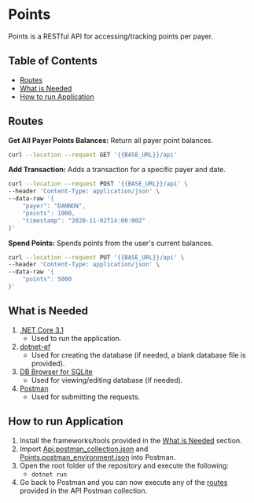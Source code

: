 # Points

Points is a RESTful API for accessing/tracking points per payer.

## Table of Contents

- [Routes](#routes)
- [What is Needed](#what-is-needed)
- [How to run Application](#how-to-run-application)

## Routes

__Get All Payer Points Balances:__ Return all payer point balances.
```bash
curl --location --request GET '{{BASE_URL}}/api'
```
__Add Transaction:__ Adds a transaction for a specific payer and date.
```bash
curl --location --request POST '{{BASE_URL}}/api' \
--header 'Content-Type: application/json' \
--data-raw '{
    "payer": "DANNON",
    "points": 1000,
    "timestamp": "2020-11-02T14:00:00Z"
}'
```
__Spend Points:__ Spends points from the user's current balances.
```bash
curl --location --request PUT '{{BASE_URL}}/api' \
--header 'Content-Type: application/json' \
--data-raw '{
    "points": 5000
}'
```

## What is Needed 

1. [.NET Core 3.1](https://dotnet.microsoft.com/download)
   * Used to run the application.
2. [dotnet-ef](https://www.nuget.org/packages/dotnet-ef/)
   * Used for creating the database (if needed, a blank database file is provided).
3. [DB Browser for SQLite](https://sqlitebrowser.org/)
   * Used for viewing/editing database (if needed).
4. [Postman](https://www.postman.com/downloads/)
   * Used for submitting the requests.

## How to run Application

1. Install the frameworks/tools provided in the [What is Needed](#what-is-needed) section.
2. Import [Api.postman_collection.json](https://github.com/dylanrayboss/Points/blob/main/Api.postman_collection.json) and [Points.postman_environment.json](https://github.com/dylanrayboss/Points/blob/main/Points.postman_environment.json) into Postman.
3. Open the root folder of the repository and execute the following:
   * ```dotnet run```
4. Go back to Postman and you can now execute any of the [routes](#routes) provided in the API Postman collection. 
